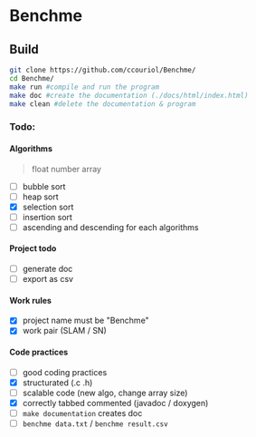 # Benchme

## Build

```bash
git clone https://github.com/ccouriol/Benchme/
cd Benchme/
make run #compile and run the program
make doc #create the documentation (./docs/html/index.html)
make clean #delete the documentation & program
```

### Todo:

#### Algorithms

> float number array

- [ ] bubble sort
- [ ] heap sort
- [x] selection sort
- [ ] insertion sort
- [ ] ascending and descending for each algorithms

#### Project todo

- [ ] generate doc
- [ ] export as csv

#### Work rules

- [x] project name must be "Benchme"
- [x] work pair (SLAM / SN)

#### Code practices

- [ ] good coding practices
- [x] structurated (.c .h)
- [ ] scalable code (new algo, change array size)
- [x] correctly tabbed commented (javadoc / doxygen)
- [ ] `make documentation` creates doc
- [ ] `benchme data.txt` / `benchme result.csv`